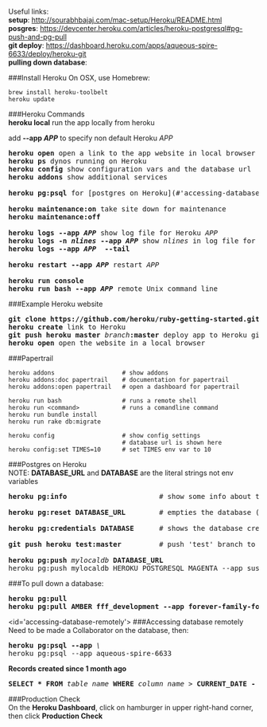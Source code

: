 Useful links:  
**setup**: http://sourabhbajaj.com/mac-setup/Heroku/README.html  
**posgres**: https://devcenter.heroku.com/articles/heroku-postgresql#pg-push-and-pg-pull  
**git deploy**: https://dashboard.heroku.com/apps/aqueous-spire-6633/deploy/heroku-git   
**pulling down database**: 


###Install Heroku
On OSX, use Homebrew:  
```
brew install heroku-toolbelt
heroku update
```

###Heroku Commands  
<b>heroku local</b> run the app locally from heroku

add <b>--app <em>APP</em></b> to specify non default Heroku <em>APP</em>  
<pre>
<b>heroku open</b> open a link to the app website in local browser
<b>heroku ps</b> dynos running on Heroku
<b>heroku config</b> show configuration vars and the database url
<b>heroku addons</b> show additional services

<b>heroku pg:psql</b> for [postgres on Heroku](#'accessing-database-remotely')

<b>heroku maintenance:on</b> take site down for maintenance
<b>heroku maintenance:off</b>

<b>heroku logs --app <em>APP</em></b> show log file for Heroku <em>APP</em>
<b>heroku logs -n <em>nlines</em> --app <em>APP</em></b> show <em>nlines</em> in log file for Heroku <em>APP</em>
<b>heroku logs --app <em>APP</em>  --tail</b> 

<b>heroku restart --app <em>APP</em></b> restart <em>APP</em>

<b>heroku run console</b>
<b>heroku run bash --app <em>APP</em></b> remote Unix command line
</pre>
  

###Example Heroku website
<pre>
<b>git clone https://github.com/heroku/ruby-getting-started.git</b> get the example app
<b>heroku create</b> link to Heroku
<b>git push heroku master</b> <em>branch</em><b>:master</b> deploy app to Heroku git
<b>heroku open</b> open the website in a local browser
</pre>

###Papertrail
```
heroku addons                   # show addons
heroku addons:doc papertrail    # documentation for papertrail
heroku addons:open papertrail   # open a dashboard for papertrail

heroku run bash                 # runs a remote shell
heroku run <command>            # runs a comandline command
heroku run bundle install
heroku run rake db:migrate

heroku config                   # show config settings
                                # database url is shown here
heroku config:set TIMES=10      # set TIMES env var to 10
```
###Postgres on Heroku  
NOTE: **DATABASE_URL** and **DATABASE** are the literal strings not env variables  
<pre>
<b>heroku pg:info</b>                      # show some info about the database

<b>heroku pg:reset DATABASE_URL</b>        # empties the database (DO NOT DELETE THE DATABASE, empty it using this)

<b>heroku pg:credentials DATABASE</b>      # shows the database credentials (username, password)

<b>git push heroku test:master</b>         # push 'test' branch to 'master' on heroku

<b>heroku pg:push</b> <em>mylocaldb</em> <b>DATABASE_URL</b>
heroku pg:push mylocaldb HEROKU_POSTGRESQL_MAGENTA --app sushi
</pre>

###To pull down a database:
<pre>
<b>heroku pg:pull</b>
<b>heroku pg:pull AMBER fff_development --app forever-family-foundation</b>
</pre>

<id='accessing-database-remotely'>
###Accessing database remotely
Need to be made a Collaborator on the database, then:  
<pre>
<b>heroku pg:psql --app</b> <em>\<appname\></em>  
heroku pg:psql --app aqueous-spire-6633
</pre>
**Records created since 1 month ago**  
<pre>
<b>SELECT * FROM</b> <em>table_name</em> <b>WHERE</b> <em>column_name</em> > <b>CURRENT_DATE - INTERVAL '1 month';</b>
</pre>
###Production Check  
On the **Heroku  Dashboard**, click on hamburger in upper right-hand corner, then click **Production Check**
